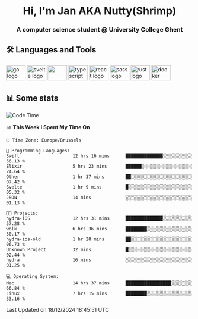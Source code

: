 <h1 align="center">Hi, I'm Jan AKA Nutty(Shrimp)</h1>
<h3 align="center">A computer science student @ University College Ghent</h3>

<h2 align="left">🛠️ Languages and Tools</h2>

###

<div align="left">
  <img src="https://cdn.jsdelivr.net/gh/devicons/devicon/icons/go/go-original.svg" height="40" width="52" alt="go logo"  />
  <img src="https://cdn.jsdelivr.net/gh/devicons/devicon@latest/icons/svelte/svelte-original.svg"  height="40" width="52" alt="svelte logo" />
  <img src="https://cdn.jsdelivr.net/gh/devicons/devicon@latest/icons/tailwindcss/tailwindcss-original.svg" height="40" width="52" />
  <img src="https://cdn.jsdelivr.net/gh/devicons/devicon/icons/typescript/typescript-original.svg" height="40" width="52" alt="typescript logo"  />
  <img src="https://cdn.jsdelivr.net/gh/devicons/devicon/icons/react/react-original.svg" height="40" width="52" alt="react logo"  />
  <img src="https://cdn.jsdelivr.net/gh/devicons/devicon/icons/sass/sass-original.svg" height="40" width="52" alt="sass logo"  />
  <img src="https://cdn.jsdelivr.net/gh/devicons/devicon@latest/icons/rust/rust-original.svg" height="40" width="52" alt="rust logo" />
  <img src="https://cdn.jsdelivr.net/gh/devicons/devicon/icons/docker/docker-original.svg" height="40" width="52" alt="docker logo"  />
</div>

<h2>📊 Some stats</h2>

<!--START_SECTION:waka-->
![Code Time](http://img.shields.io/badge/Code%20Time-5%2C362%20hrs%2037%20mins-blue)

📊 **This Week I Spent My Time On** 

```text
🕑︎ Time Zone: Europe/Brussels

💬 Programming Languages: 
Swift                    12 hrs 16 mins      ██████████████░░░░░░░░░░░   56.13 % 
Elixir                   5 hrs 23 mins       ██████░░░░░░░░░░░░░░░░░░░   24.64 % 
Other                    1 hr 37 mins        ██░░░░░░░░░░░░░░░░░░░░░░░   07.42 % 
Svelte                   1 hr 9 mins         █░░░░░░░░░░░░░░░░░░░░░░░░   05.32 % 
JSON                     14 mins             ░░░░░░░░░░░░░░░░░░░░░░░░░   01.13 % 

🐱‍💻 Projects: 
hydra-iOS                12 hrs 31 mins      ██████████████░░░░░░░░░░░   57.28 % 
wolk                     6 hrs 36 mins       ████████░░░░░░░░░░░░░░░░░   30.17 % 
hydra-ios-old            1 hr 28 mins        ██░░░░░░░░░░░░░░░░░░░░░░░   06.73 % 
Unknown Project          32 mins             █░░░░░░░░░░░░░░░░░░░░░░░░   02.44 % 
hydra                    16 mins             ░░░░░░░░░░░░░░░░░░░░░░░░░   01.25 % 

💻 Operating System: 
Mac                      14 hrs 37 mins      █████████████████░░░░░░░░   66.84 % 
Linux                    7 hrs 15 mins       ████████░░░░░░░░░░░░░░░░░   33.16 % 
```


 Last Updated on 18/12/2024 18:45:51 UTC
<!--END_SECTION:waka-->
